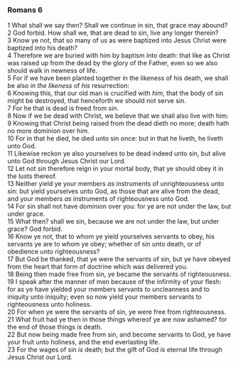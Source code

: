 ### Romans 6

1 What shall we say then? Shall we continue in sin, that grace may abound?  
2 God forbid. How shall we, that are dead to sin, live any longer therein?  
3 Know ye not, that so many of us as were baptized into Jesus Christ were baptized into his death?  
4 Therefore we are buried with him by baptism into death: that like as Christ was raised up from the dead by the glory of the Father, even so we also should walk in newness of life.  
5 For if we have been planted together in the likeness of his death, we shall be also *in the likeness* of *his* resurrection:  
6 Knowing this, that our old man is crucified with *him*, that the body of sin might be destroyed, that henceforth we should not serve sin.  
7 For he that is dead is freed from sin.  
8 Now if we be dead with Christ, we believe that we shall also live with him:  
9 Knowing that Christ being raised from the dead dieth no more; death hath no more dominion over him.  
10 For in that he died, he died unto sin once: but in that he liveth, he liveth unto God.  
11 Likewise reckon ye also yourselves to be dead indeed unto sin, but alive unto God through Jesus Christ our Lord.  
12 Let not sin therefore reign in your mortal body, that ye should obey it in the lusts thereof.  
13 Neither yield ye your members *as* instruments of unrighteousness unto sin: but yield yourselves unto God, as those that are alive from the dead, and your members *as* instruments of righteousness unto God.  
14 For sin shall not have dominion over you: for ye are not under the law, but under grace.  
15 What then? shall we sin, because we are not under the law, but under grace? God forbid.  
16 Know ye not, that to whom ye yield yourselves servants to obey, his servants ye are to whom ye obey; whether of sin unto death, or of obedience unto righteousness?  
17 But God be thanked, that ye were the servants of sin, but ye have obeyed from the heart that form of doctrine which was delivered you.  
18 Being then made free from sin, ye became the servants of righteousness.  
19 I speak after the manner of men because of the infirmity of your flesh: for as ye have yielded your members servants to uncleanness and to iniquity unto iniquity; even so now yield your members servants to righteousness unto holiness.  
20 For when ye were the servants of sin, ye were free from righteousness.  
21 What fruit had ye then in those things whereof ye are now ashamed? for the end of those things *is* death.  
22 But now being made free from sin, and become servants to God, ye have your fruit unto holiness, and the end everlasting life.  
23 For the wages of sin *is* death; but the gift of God *is* eternal life through Jesus Christ our Lord.  
